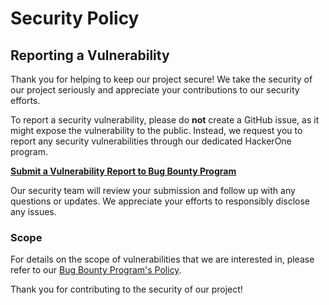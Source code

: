 # Security Policy

## Reporting a Vulnerability

Thank you for helping to keep our project secure! We take the security of our project seriously and appreciate your contributions to our security efforts.

To report a security vulnerability, please do **not** create a GitHub issue, as it might expose the vulnerability to the public. Instead, we request you to report any security vulnerabilities through our dedicated HackerOne program.

**[Submit a Vulnerability Report to Bug Bounty Program](https://enj.in/security)**

Our security team will review your submission and follow up with any questions or updates. We appreciate your efforts to responsibly disclose any issues.

### Scope

For details on the scope of vulnerabilities that we are interested in, please refer to our [Bug Bounty Program's Policy](https://enj.in/security).

Thank you for contributing to the security of our project!

